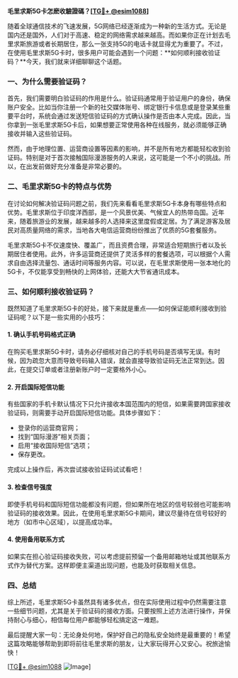 **毛里求斯5G卡怎麽收驗證碼？[[TG💪+ @esim1088](https://t.me/s/esim1088)]**

随着全球通信技术的飞速发展，5G网络已经逐渐成为一种新的生活方式。无论是国内还是国外，人们对于高速、稳定的网络需求越来越高。而如果你正在计划去毛里求斯旅游或者长期居住，那么一张支持5G的电话卡就显得尤为重要了。不过，在使用毛里求斯5G卡时，很多用户可能会遇到一个问题：**如何顺利接收验证码？**今天，我们就来详细聊聊这个话题。

### 一、为什么需要验证码？

首先，我们需要明白验证码的作用是什么。验证码通常用于验证用户的身份，确保账户安全。比如当你注册一个新的社交媒体账号、绑定银行卡信息或是登录某些重要平台时，系统会通过发送短信验证码的方式确认操作是否由本人完成。因此，当你拿到一张毛里求斯5G卡后，如果想要正常使用各种在线服务，就必须能够正确接收并输入这些验证码。

然而，由于地理位置、运营商设置等因素的影响，并不是所有地方都能轻松收到验证码。特别是对于首次接触国际漫游服务的人来说，这可能是一个不小的挑战。所以，在出发前做好充分准备是非常必要的。

### 二、毛里求斯5G卡的特点与优势

在讨论如何解决验证码问题之前，我们先来看看毛里求斯5G卡本身有哪些特点和优势。毛里求斯位于印度洋西部，是一个风景优美、气候宜人的热带岛国。近年来，随着旅游业的发展，越来越多的人选择来这里度假或定居。为了满足游客及居民对高质量网络的需求，当地各大电信运营商纷纷推出了优质的5G套餐服务。

毛里求斯5G卡不仅速度快、覆盖广，而且资费合理，非常适合短期旅行者以及长期居住者使用。此外，许多运营商还提供了灵活多样的套餐选项，可以根据个人需求自由选择流量包、通话时间等服务内容。可以说，在毛里求斯使用一张本地化的5G卡，不仅能享受到畅快的上网体验，还能大大节省通讯成本。

### 三、如何顺利接收验证码？

既然知道了毛里求斯5G卡的好处，接下来就是重点——如何保证能顺利接收到验证码呢？以下是一些实用的小技巧：

#### 1. 确认手机号码格式正确
在购买毛里求斯5G卡时，请务必仔细核对自己的手机号码是否填写无误。有时候，因为疏忽大意而导致号码输入错误，就会直接导致验证码无法正常到达。因此，在提交订单或者注册新账户时一定要格外小心。

#### 2. 开启国际短信功能
有些国家的手机卡默认情况下只允许接收本国范围内的短信，如果需要跨国家接收验证码，则需要手动开启国际短信功能。具体步骤如下：
- 登录你的运营商官网；
- 找到“国际漫游”相关页面；
- 启用“接收国际短信”选项；
- 保存更改。

完成以上操作后，再次尝试接收验证码试试看吧！

#### 3. 检查信号强度
即使手机号码和国际短信功能都没有问题，但如果所在地区的信号较弱也可能影响验证码的接收效果。因此，在使用毛里求斯5G卡期间，建议尽量待在信号较好的地方（如市中心区域），以提高成功率。

#### 4. 使用备用联系方式
如果实在担心验证码接收失败，可以考虑提前预留一个备用邮箱地址或其他联系方式作为替代方案。这样即便主渠道出现问题，也能及时获取相关信息。

### 四、总结

综上所述，毛里求斯5G卡虽然具有诸多优点，但在实际使用过程中仍然需要注意一些细节问题，尤其是关于验证码的接收方面。只要按照上述方法进行操作，并保持耐心与细心，相信每位用户都能够轻松搞定这一难题。

最后提醒大家一句：无论身处何地，保护好自己的隐私安全始终是最重要的！希望这篇攻略能够帮助到即将前往毛里求斯的朋友，让大家玩得开心又安心。祝旅途愉快！

[[TG💪+ @esim1088](https://t.me/s/esim1088) ![Image](https://i.postimg.cc/4NQfJmqS/Snipaste-2025-05-13-00-14-12.png)]